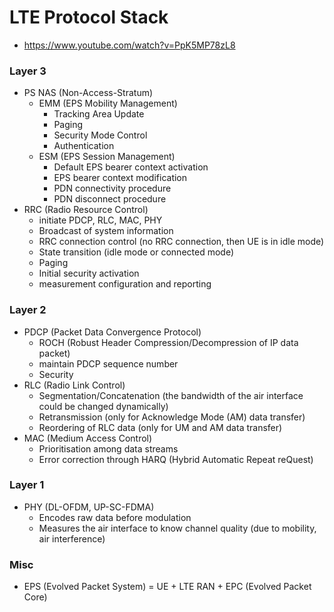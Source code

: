 # LTE Protocol Stack
- https://www.youtube.com/watch?v=PpK5MP78zL8

### Layer 3
- PS NAS (Non-Access-Stratum)
  - EMM (EPS Mobility Management)
    - Tracking Area Update
    - Paging
    - Security Mode Control
    - Authentication
  - ESM (EPS Session Management)
    - Default EPS bearer context activation
    - EPS bearer context modification
    - PDN connectivity procedure
    - PDN disconnect procedure
- RRC (Radio Resource Control)
  - initiate PDCP, RLC, MAC, PHY
  - Broadcast of system information
  - RRC connection control (no RRC connection, then UE is in idle mode)
  - State transition (idle mode or connected mode)
  - Paging
  - Initial security activation
  - measurement configuration and reporting
### Layer 2
- PDCP (Packet Data Convergence Protocol)
  - ROCH (Robust Header Compression/Decompression of IP data packet)
  - maintain PDCP sequence number
  - Security
- RLC (Radio Link Control)
  - Segmentation/Concatenation (the bandwidth of the air interface could be changed dynamically)
  - Retransmission (only for Acknowledge Mode (AM) data transfer)
  - Reordering of RLC data (only for UM and AM data transfer)
- MAC (Medium Access Control)
  - Prioritisation among data streams
  - Error correction through HARQ (Hybrid Automatic Repeat reQuest)
### Layer 1
- PHY (DL-OFDM, UP-SC-FDMA)
  - Encodes raw data before modulation
  - Measures the air interface to know channel quality (due to mobility, air interference)

### Misc
- EPS (Evolved Packet System) = UE + LTE RAN + EPC (Evolved Packet Core)
